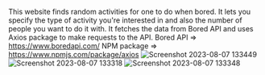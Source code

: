 This website finds random activities for one to do when bored. It lets you specify the type of activity you're interested in and also the number of people you want to do it with. It fetches the data from Bored API and uses Axios package to make requests to the API.
Bored API => https://www.boredapi.com/ 
NPM package => https://www.npmjs.com/package/axios
![Screenshot 2023-08-07 133449](https://github.com/aryaa0502/activity-finder/assets/101689725/612f8f42-1660-4c48-a71c-ea0e5d0ffe58)
![Screenshot 2023-08-07 133318](https://github.com/aryaa0502/activity-finder/assets/101689725/cc89c6c8-2868-46b7-8bd3-ac626c9e12dc)
![Screenshot 2023-08-07 133348](https://github.com/aryaa0502/activity-finder/assets/101689725/bd6f5638-722b-4275-a56d-b8694e9c1a02)
